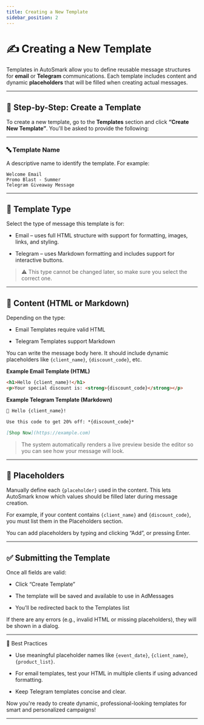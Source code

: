 ```yaml
---
title: Creating a New Template
sidebar_position: 2
---
```


# ✍️ Creating a New Template

Templates in AutoSmark allow you to define reusable message structures for **email** or **Telegram** communications. Each template includes content and dynamic **placeholders** that will be filled when creating actual messages.

---

## 📝 Step-by-Step: Create a Template

To create a new template, go to the **Templates** section and click **“Create New Template”**. You'll be asked to provide the following:

---

### 🔤 Template Name

A descriptive name to identify the template. For example:

```text
Welcome Email
Promo Blast - Summer
Telegram Giveaway Message
```

---

## 📩 Template Type
Select the type of message this template is for:

- Email – uses full HTML structure with support for formatting, images, links, and styling.

- Telegram – uses Markdown formatting and includes support for interactive buttons.

> ⚠️ This type cannot be changed later, so make sure you select the correct one.

---

## 🧾 Content (HTML or Markdown)
Depending on the type:

- Email Templates require valid HTML

- Telegram Templates support Markdown

You can write the message body here. It should include dynamic placeholders like `{client_name}`, `{discount_code}`, etc.

**Example Email Template (HTML)**
```markdown
<h1>Hello {client_name}!</h1>
<p>Your special discount is: <strong>{discount_code}</strong></p>
```
**Example Telegram Template (Markdown)**
```markdown
🎉 Hello {client_name}!

Use this code to get 20% off: *{discount_code}*

[Shop Now](https://example.com)
```
> The system automatically renders a live preview beside the editor so you can see how your message will look.

---

## 🧩 Placeholders
Manually define each `{placeholder}` used in the content. This lets AutoSmark know which values should be filled later during message creation.

For example, if your content contains `{client_name}` and `{discount_code}`, you must list them in the Placeholders section.

You can add placeholders by typing and clicking “Add”, or pressing Enter.

---

## ✅ Submitting the Template
Once all fields are valid:

- Click “Create Template”

- The template will be saved and available to use in AdMessages

- You’ll be redirected back to the Templates list

If there are any errors (e.g., invalid HTML or missing placeholders), they will be shown in a dialog.

---

🧠 Best Practices
- Use meaningful placeholder names like `{event_date}`, `{client_name}`, `{product_list}`.

- For email templates, test your HTML in multiple clients if using advanced formatting.

- Keep Telegram templates concise and clear.

Now you're ready to create dynamic, professional-looking templates for smart and personalized campaigns!

---